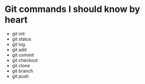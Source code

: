 # Git commands I should know by heart

- git init
- git status
- git log
- git add
- git commit
- git checkout
- git clone
- git branch
- git push
